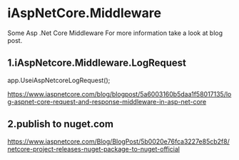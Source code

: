 ﻿# iAspNetCore.Middleware
Some Asp .Net Core Middleware
For more information take a look at  blog post.
## 1.iAspNetcore.Middleware.LogRequest
app.UseiAspNetcoreLogRequest();

https://www.iaspnetcore.com/blog/blogpost/5a6003160b5daa1f58017135/log-aspnet-core-request-and-response-middleware-in-asp-net-core

## 2.publish to nuget.com
https://www.iaspnetcore.com/Blog/BlogPost/5b0020e76fca3227e85cb2f8/netcore-project-releases-nuget-package-to-nuget-official
